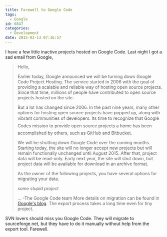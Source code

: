 ```yaml
---
title: Farewell to Google Code
tags:
  - Google
id: 6847
categories:
  - Development
date: 2015-03-13 07:36:57
---
```


I have a few little inactive projects hosted on Google Code. Last night I got a sad email from Google,
> Hello,
>
> Earlier today, Google announced we will be turning down Google Code Project Hosting. The service started in 2006 with the goal of providing a scalable and reliable way of hosting open source projects. Since that time, millions of people have contributed to open source projects hosted on the site.
>
> But a lot has changed since 2006\. In the past nine years, many other options for hosting open source projects have popped up, along with vibrant communities of developers. Its time to recognize that Google Codes mission to provide open source projects a home has been accomplished by others, such as GitHub and Bitbucket.
>
> We will be shutting down Google Code over the coming months. Starting today, the site will no longer accept new projects but will remain functionally unchanged until August 2015\. After that, project data will be read-only. Early next year, the site will shut down, but project data will be available for download in an archive format.
>
> As the owner of the following projects, you have several options for migrating your data.
>
> _some stupid project_
>
> ...
> -The Google Code team
More details on migration can be found in [Google's blog](http://google-opensource.blogspot.hk/2015/03/farewell-to-google-code.html). The export process takes a long time even for tiny project.

SVN lovers should miss you Google Code. They will migrate to sourceforge.net, but they have to do it manually without help from the export tool. Farewell.
